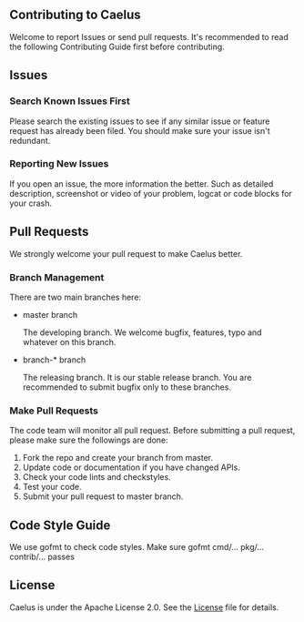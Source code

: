 ## Contributing to Caelus
Welcome to report Issues or send pull requests. It's recommended to read the following Contributing Guide first before
contributing.

## Issues

### Search Known Issues First
Please search the existing issues to see if any similar issue or feature request has already been filed. You should
make sure your issue isn't redundant.

### Reporting New Issues
If you open an issue, the more information the better. Such as detailed description, screenshot or video of your
problem, logcat or code blocks for your crash.

## Pull Requests
We strongly welcome your pull request to make Caelus better.

### Branch Management
There are two main branches here:

- master branch
  
  The developing branch. We welcome bugfix, features, typo and whatever on this branch.

- branch-* branch

  The releasing branch. It is our stable release branch. You are recommended to submit bugfix only to these branches.

### Make Pull Requests
The code team will monitor all pull request. Before submitting a pull request, please make sure the followings are done:

  1. Fork the repo and create your branch from master.
  2. Update code or documentation if you have changed APIs.
  3. Check your code lints and checkstyles.
  4. Test your code.
  5. Submit your pull request to master branch.

## Code Style Guide
We use gofmt to check code styles. Make sure gofmt cmd/... pkg/... contrib/... passes

## License
Caelus is under the Apache License 2.0. See the [License](../License) file for details.